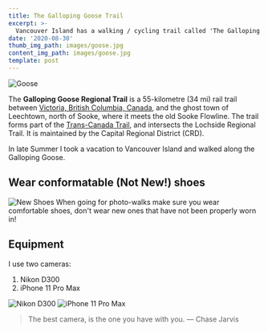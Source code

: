 ```yaml
---
title: The Galloping Goose Trail
excerpt: >-
  Vancouver Island has a walking / cycling trail called 'The Galloping Goose Regional Trail' is 55 kilometer part of the Trans-Canada Trail. 
date: '2020-08-30'
thumb_img_path: images/goose.jpg
content_img_path: images/goose.jpg
template: post
---
```


![Goose](/images/goose.jpg)

The **Galloping Goose Regional Trail** is a 55-kilometre (34 mi) rail trail between [Victoria, British Columbia, Canada](https://en.m.wikipedia.org/wiki/Victoria,_British_Columbia), and the ghost town of Leechtown, north of Sooke, where it meets the old Sooke Flowline. The trail forms part of the [Trans-Canada Trail](https://en.m.wikipedia.org/wiki/Trans-Canada_Trail), and intersects the Lochside Regional Trail. It is maintained by the Capital Regional District (CRD).

In late Summer I took a vacation to Vancouver Island and walked along the Galloping Goose.

## Wear conformatable (Not New!) shoes

![New Shoes](/images/shoes.jpg)
When going for photo-walks make sure you wear comfortable shoes, don't wear new ones that have not been properly worn in!


## Equipment

I use two cameras:
1. Nikon D300
2. iPhone 11 Pro Max

![Nikon D300](/images/D300.jpg)
![iPhone 11 Pro Max](/images/iphone.jpg)

> The best camera, is the one you have with you. ― Chase Jarvis
